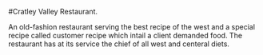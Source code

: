 #Cratley Valley Restaurant.

An old-fashion restaurant serving the best recipe of the west and a special recipe called customer recipe which intail a client demanded food.
The restaurant has at its service the chief of all west and centeral diets.
